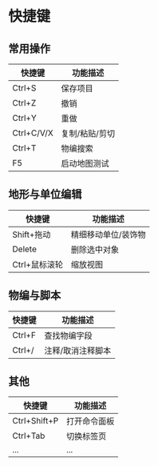 # 快捷键

## 常用操作
| 快捷键         | 功能描述               |
|----------------|------------------------|
| Ctrl+S         | 保存项目               |
| Ctrl+Z         | 撤销                   |
| Ctrl+Y         | 重做                   |
| Ctrl+C/V/X     | 复制/粘贴/剪切         |
| Ctrl+T         | 物编搜索               |
| F5             | 启动地图测试           |

## 地形与单位编辑
| 快捷键         | 功能描述               |
|----------------|------------------------|
| Shift+拖动     | 精细移动单位/装饰物    |
| Delete         | 删除选中对象           |
| Ctrl+鼠标滚轮  | 缩放视图               |

## 物编与脚本
| 快捷键         | 功能描述               |
|----------------|------------------------|
| Ctrl+F         | 查找物编字段           |
| Ctrl+/         | 注释/取消注释脚本      |

## 其他
| 快捷键         | 功能描述               |
|----------------|------------------------|
| Ctrl+Shift+P   | 打开命令面板           |
| Ctrl+Tab       | 切换标签页             |
| ...            | ...                    |